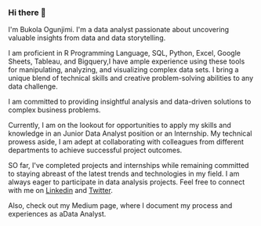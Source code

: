 ### Hi there 👋 

I'm Bukola Ogunjimi. I'm a data analyst passionate about uncovering valuable insights from data and data storytelling. 

I am proficient in R Programming Language, SQL, Python, Excel, Google Sheets, Tableau, and Bigquery,I have ample experience using these tools for 
manipulating, analyzing, and visualizing complex data sets.
I bring a unique blend of technical skills and creative problem-solving abilities to any data challenge.

I am committed to providing insightful analysis and data-driven solutions to complex business problems. 

Currently, I am on the lookout for opportunities to apply my skills and knowledge in an Junior Data Analyst position or an Internship. My technical prowess aside, I am adept at collaborating with colleagues from different departments to achieve successful project outcomes.

SO far, I've completed  projects and internships while remaining committed to staying abreast of the latest trends and technologies in my field. I am always eager to participate in data analysis projects. Feel free to connect with me on [Linkedin](www.linkedin.com/in/ogunjimi-bukola) and [Twitter](https://twitter.com/Oluwabukola0).

Also, check out my Medium page, where I document my process and experiences as aData Analyst.


<!--
**BukolaOdunayo/BukolaOdunayo** is a ✨ _special_ ✨ repository because its `README.md` (this file) appears on your GitHub profile.

Here are some ideas to get you started:

- 🔭 I’m currently working on ...
- 🌱 I’m currently learning ...
- 👯 I’m looking to collaborate on ...
- 🤔 I’m looking for help with ...
- 💬 Ask me about ...
- 📫 How to reach me: ...
- 😄 Pronouns: ...
- ⚡ Fun fact: ...
-->
